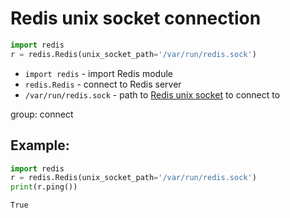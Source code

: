 # Redis unix socket connection

```python
import redis
r = redis.Redis(unix_socket_path='/var/run/redis.sock')
```

- `import redis` - import Redis module
- `redis.Redis` - connect to Redis server
- `/var/run/redis.sock` - path to [Redis unix socket](/redis/configure-redis-to-use-unix-socket) to connect to

group: connect

## Example: 
```python
import redis
r = redis.Redis(unix_socket_path='/var/run/redis.sock')
print(r.ping())
```
```
True
```

